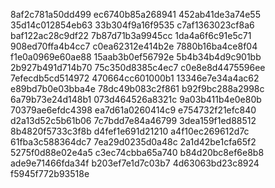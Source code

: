 8af2c781a50dd499
ec6740b85a268941
452ab41de3a74e55
35d14c012854eb63
33b304f9a16f9535
c7af1363023cf8a6
baf122ac28c9df22
7b87d71b3a9945cc
1da4a6f6c91e5c71
908ed70ffa4b4cc7
c0ea62312e414b2e
7880b16ba4ce8f04
f1e0a0969e60ae88
15aab3b0ef56792e
5b4b34b4d9c901bb
2b927b491d714b70
75c350d8385c4ec7
c0e8e8d4475596ee
7efecdb5cd514972
470664cc601000b1
13346e7e34a4ac62
e89bd7b0e03bba4e
78dc49b083c2f861
b92f9bc288a2998c
6a79b73e24d148b1
073d464526a8321c
9a03b411b4e0e80b
70379ae6efdc4398
ea7d61a0260414c9
e754732f21efc840
d2a13d52c5b61b06
7c7bdd7e84a46799
3dea159f1ed88512
8b4820f5733c3f8b
d4fef1e691d21210
a4f10ec269612d7c
61fba3c588364dc7
7ea29d0235d0a48c
2a1d42be1cfa65f2
5275f0d88e02e4a5
c3ec74cbba65a740
b84d20bc8ef6e8b8
ade9e71466fda34f
b203ef7e1d7c03b7
4d63063bd23c8924
f5945f772b93518e

